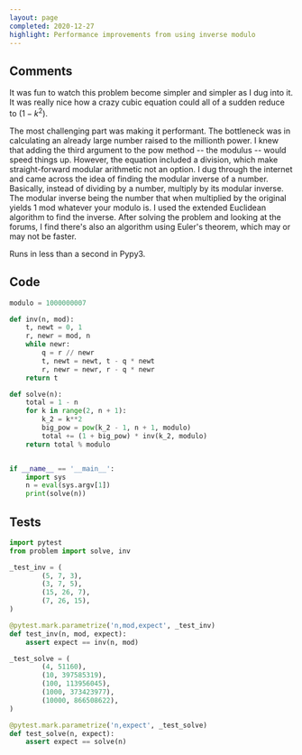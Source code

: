 ```yaml
---
layout: page
completed: 2020-12-27
highlight: Performance improvements from using inverse modulo
---
```


## Comments

It was fun to watch this problem become simpler and simpler as I dug into it.
It was really nice how a crazy cubic equation could all of a sudden reduce to
$(1-k^2)$.

The most challenging part was making it performant.  The bottleneck was in
calculating an already large number raised to the millionth power.  I knew that
adding the third argument to the pow method -- the modulus -- would speed
things up.  However, the equation included a division, which make
straight-forward modular arithmetic not an option.  I dug through the internet
and came across the idea of finding the modular inverse of a number.
Basically, instead of dividing by a number, multiply by its modular inverse.
The modular inverse being the number that when multiplied by the original
yields 1 mod whatever your modulo is.  I used the extended Euclidean algorithm
to find the inverse.  After solving the problem and looking at the forums, I
find there's also an algorithm using Euler's theorem, which may or may not be
faster.

Runs in less than a second in Pypy3.

## Code

```python
modulo = 1000000007

def inv(n, mod):
    t, newt = 0, 1
    r, newr = mod, n
    while newr:
        q = r // newr
        t, newt = newt, t - q * newt
        r, newr = newr, r - q * newr
    return t

def solve(n):
    total = 1 - n
    for k in range(2, n + 1):
        k_2 = k**2
        big_pow = pow(k_2 - 1, n + 1, modulo)
        total += (1 + big_pow) * inv(k_2, modulo)
    return total % modulo


if __name__ == '__main__':
    import sys
    n = eval(sys.argv[1])
    print(solve(n))
```

## Tests

```python
import pytest
from problem import solve, inv

_test_inv = (
        (5, 7, 3),
        (3, 7, 5),
        (15, 26, 7),
        (7, 26, 15),
)

@pytest.mark.parametrize('n,mod,expect', _test_inv)
def test_inv(n, mod, expect):
    assert expect == inv(n, mod)

_test_solve = (
        (4, 51160),
        (10, 397585319),
        (100, 113956045),
        (1000, 373423977),
        (10000, 866508622),
)

@pytest.mark.parametrize('n,expect', _test_solve)
def test_solve(n, expect):
    assert expect == solve(n)
```
